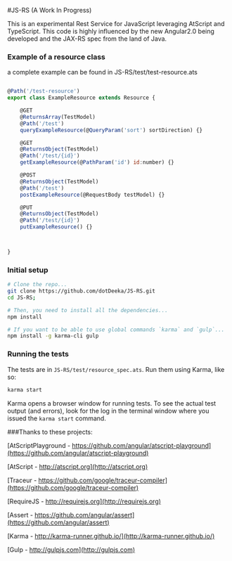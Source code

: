 #JS-RS (A Work In Progress)

This is an experimental Rest Service for JavaScript leveraging AtScript and TypeScript. This code is highly influenced by
the new Angular2.0 being developed and the JAX-RS spec from the land of Java.

### Example of a resource class
a complete example can be found in JS-RS/test/test-resource.ats

```javascript

@Path('/test-resource')
export class ExampleResource extends Resource {

    @GET
    @ReturnsArray(TestModel)
    @Path('/test')
    queryExampleResource(@QueryParam('sort') sortDirection) {}

    @GET
    @ReturnsObject(TestModel)
    @Path('/test/{id}')
    getExampleResource(@PathParam('id') id:number) {}

    @POST
    @ReturnsObject(TestModel)
    @Path('/test')
    postExampleResource(@RequestBody testModel) {}

    @PUT
    @ReturnsObject(TestModel)
    @Path('/test/{id}')
    putExampleResource() {}



}
```

### Initial setup
```bash
# Clone the repo...
git clone https://github.com/dotDeeka/JS-RS.git
cd JS-RS;

# Then, you need to install all the dependencies...
npm install

# If you want to be able to use global commands `karma` and `gulp`...
npm install -g karma-cli gulp
```

### Running the tests
The tests are in `JS-RS/test/resource_spec.ats`. Run them using Karma, like so:
```bash
karma start
```
Karma opens a browser window for running tests. To see the actual test output (and errors), look for the log in the terminal window where you issued the `karma start` command.

###Thanks to these projects:

[AtScriptPlayground - https://github.com/angular/atscript-playground](https://github.com/angular/atscript-playground)

[AtScript - http://atscript.org](http://atscript.org)

[Traceur - https://github.com/google/traceur-compiler](https://github.com/google/traceur-compiler)

[RequireJS - http://requirejs.org](http://requirejs.org)

[Assert - https://github.com/angular/assert](https://github.com/angular/assert)

[Karma - http://karma-runner.github.io/](http://karma-runner.github.io/)

[Gulp - http://gulpjs.com](http://gulpjs.com)
